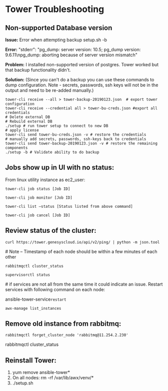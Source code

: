 # Tower Troubleshooting

## Non-supported Database version

**Issue:** Error when attempting backup  setup.sh -b 

**Error:** "stderr": "pg\_dump: server version: 10.5; pg\_dump version: 9.6.11\npg\_dump: aborting because of server version mismatch"

**Problem:**  I installed non-supported version of postgres.  Tower worked but that backup functionality didn't.

**Solution:**  \(Since you can't do a backup you can use these  commands to dump configuration.  Note - secrets, passwords, ssh keys will not be in the output and need to be re-added manually.\)

```text
tower-cli receive --all > tower-backup-20190123.json  # export tower configuration
tower-cli receive --credential all > tower-bu-creds.json #export all credentials
# Delete external DB
# Rebuild external DB
./setup # run tower setup to connect to new DB
# apply license
tower-cli send tower-bu-creds.json -v # restore the credentials
# manually add secrets, passwords, ssh-keys back to credentials
tower-cli send tower-backup-20190123.json -v # restore the remaining components
./setup -b # Validate ability to do backup
```

## **Jobs show up in UI with no status:**

From linux utility instance as ec2\_user:

`tower-cli job status [Job ID]`

`tower-cli job monitor [Job ID]`

`tower-cli list –status [Status listed from above command]`

`tower-cli job cancel [Job ID]`

## **Review status of the cluster:**

`curl https://tower.genesyscloud.io/api/v2/ping/ | python -m json.tool`

\# Note – Timestamp of each node should be within a few minutes of each other

`rabbitmqctl cluster_status`

`supervisorctl status`

\# if services are not all from the same time it could indicate an issue. Restart services with following command on each node:

ansible-tower-service`restart`

`awx-manage list_instances`

## **Remove old instance from rabbitmq:**

`rabbitmqctl forget_cluster_node 'rabbitmq@11.254.2.230'`

rabbitmqctl cluster\_status

## Reinstall Tower:

1. yum remove ansible-tower\*
2. On all nodes: rm -rf /var/lib/awx/venv/\*
3. ./setup.sh

